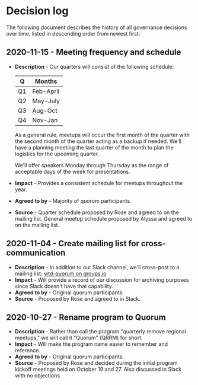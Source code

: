 # Decision log

The following document describes the history of all governance decisions over
time, listed in descending order from newest first:

## 2020-11-15 - Meeting frequency and schedule

- **Description** - Our quarters will consist of the following schedule:

  | Q  | Months    |
  | -- | --------- |
  | Q1 | Feb-April |
  | Q2 | May-July  |
  | Q3 | Aug-Oct   |
  | Q4 | Nov-Jan   |

  As a general rule, meetups will occur the first month of the quarter with the
  second month of the quarter acting as a backup if needed. We'll have a
  planning meeting the last quarter of the month to plan the logistics for the
  upcoming quarter.

  We'll offer speakers Monday through Thursday as the range of acceptable days
  of the week for presentations.

- **Impact** - Provides a consistent schedule for meetups throughout the year.
- **Agreed to by** - Majority of quorum participants.
- **Source** - Quarter schedule proposed by Rose and agreed to on the mailing
  list. General meetup schedule proposed by Alyssa and agreed to on the mailing
  list.


## 2020-11-04 - Create mailing list for cross-communication

- **Description** - In addition to our Slack channel, we'll cross-post to a
  mailing list: [wtd-quorum on groups.io](https://groups.io/g/wtd-quorum)
- **Impact** - Will provide a record of our discussion for archiving purposes
  since Slack doesn't have that capability.
- **Agreed to by** - Original quorum participants.
- **Source** - Proposed by Rose and agreed to in Slack.


## 2020-10-27 - Rename program to Quorum

- **Description** - Rather than call the program "quarterly remove regional
  meetups," we will call it "Quorum" (QRRM) for short.
- **Impact** - Will make the program name easier to remember and reference.
- **Agreed to by** - Original quorum participants.
- **Source** - Proposed by Rose and decided during the initial program kickoff
  meetings held on October 19 and 27. Also discussed in Slack with no
  objections.
